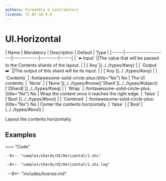 ```yaml
---
authors: Formabble & contributors
license: CC-BY-SA-4.0
---
```



# UI.Horizontal

<div class="sh-parameters" markdown="1">
| Name | Mandatory | Description | Default | Type |
|------|---------------------|-------------|---------|------|
| `⬅️ Input` ||The value that will be passed to the Contents shards of the layout. | | [`Any`](../../types/#any) |
| `Output ➡️` ||The output of this shard will be its input. | | [`Any`](../../types/#any) |
| `Contents` | :fontawesome-solid-circle-plus:{title="No"} No  | The UI contents. | `None` | [`None`](../../types/#none)[`Shard`](../../types/#object)[`[Shard]`](../../types/#seq) |
| `Wrap` | :fontawesome-solid-circle-plus:{title="No"} No  | Wrap the content once it reaches the right edge. | `false` | [`Bool`](../../types/#bool) |
| `Centered` | :fontawesome-solid-circle-plus:{title="No"} No  | Center the contents horizontally. | `false` | [`Bool`](../../types/#bool) |

</div>

Layout the contents horizontally.

## Examples

=== "Code"

  ```x86asm linenums="1"
  --8<-- "samples/shards/UI/Horizontal/1.shs"
  ```

  ```
  --8<-- "samples/shards/UI/Horizontal/1.shs.log"
  ```
&nbsp;
--8<-- "includes/license.md"


